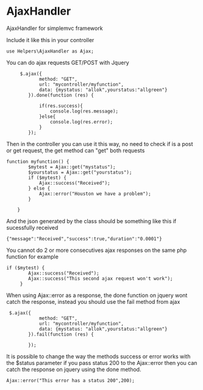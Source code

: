 # AjaxHandler
AjaxHandler for simplemvc framework

Include it like this in your controller

``` use Helpers\AjaxHandler as Ajax; ```

You can do ajax requests GET/POST with Jquery

```
     $.ajax({
            method: "GET",
            url: "mycontroller/myfunction",
            data: {mystatus: "allok",yourstatus:"allgreen"}
        }).done(function (res) {
           
            if(res.success){
                console.log(res.message);
            }else{
                console.log(res.error);
            }
        });

```

Then in the controller you can use it this way, no need to check if is a post
or get request, the get method can "get" both requests

```
function myfunction() {
        $mytest = Ajax::get("mystatus");
        $yourstatus = Ajax::get("yourstatus");
        if ($mytest) {
            Ajax::success("Received");
        } else {
            Ajax::error("Houston we have a problem");
        }

    }
```

And the json generated by the class should be something like this if sucessfully received
```
{"message":"Received","success":true,"duration":"0.0001"}
```

You cannot do 2 or more consecutives ajax responses on the same php function
for example

```
if ($mytest) {
        Ajax::success("Received");
        Ajax::success("This second ajax request won't work");
     }
```

When using Ajax::error as a response,  the done function on jquery wont catch
the response, instead you should use the fail method from ajax

```
 $.ajax({
            method: "GET",
            url: "mycontroller/myfunction",
            data: {mystatus: "allok",yourstatus:"allgreen"}
        }).fail(function (res) {
           
        });
```

It is possible to change the way the methods success or error works with the 
$status parameter if you pass status 200 to the Ajax::error then you can
catch the response on jquery using the done method.

 ```Ajax::error("This error has a status 200",200);```